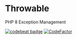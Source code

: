 # Throwable
PHP 8 Exception Management

[![codebeat badge](https://codebeat.co/badges/85258e5d-0f45-426c-9cd9-3ff709fe210f)](https://codebeat.co/projects/github-com-jaypotter-throwable-main)
[![CodeFactor](https://www.codefactor.io/repository/github/jaypotter/throwable/badge)](https://www.codefactor.io/repository/github/jaypotter/throwable)
